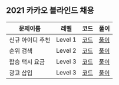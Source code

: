 ## 2021 카카오 블라인드 채용

|문제이름|레벨|코드|풀이|
|--|--|--|--|
|신규 아이디 추천|Level 1|[코드](./Id.java)|[풀이](https://velog.io/@jwkim/2021-kakao-blind-id)|
|순위 검색|Level 2|[코드](./Ranking.java)|[풀이](https://velog.io/@jwkim/2021-kakao-blind-ranking)|
|합승 택시 요금|Level 3|[코드](./Taxi.java)|[풀이](https://velog.io/@jwkim/2021-kakao-blind-taxi)|
|광고 삽입|Level 3|[코드](./Ad.java)|[풀이](https://velog.io/@jwkim/2021-kakao-blind-ad)|